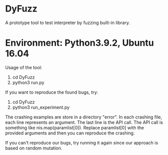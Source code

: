 # DyFuzz
A prototype tool to test interpreter by fuzzing built-in library. 

# Environment: Python3.9.2, Ubuntu 16.04


Usage of the tool:
1. cd DyFuzz 
2. python3 run.py


If you want to reproduce the found bugs, try:
1. cd DyFuzz
2. python3 run_experiment.py

The crashing examples are store in a directory "error".
In each crashing file, each line represents an argument. The last line is the API call. The API call is something like nis.map(paramlist[0]). Replace paramlist[0] with the provided arguments and then you can reproduce the crashing.

If you can't reproduce our bugs, try running it again since our approach is based on random mutation. 
